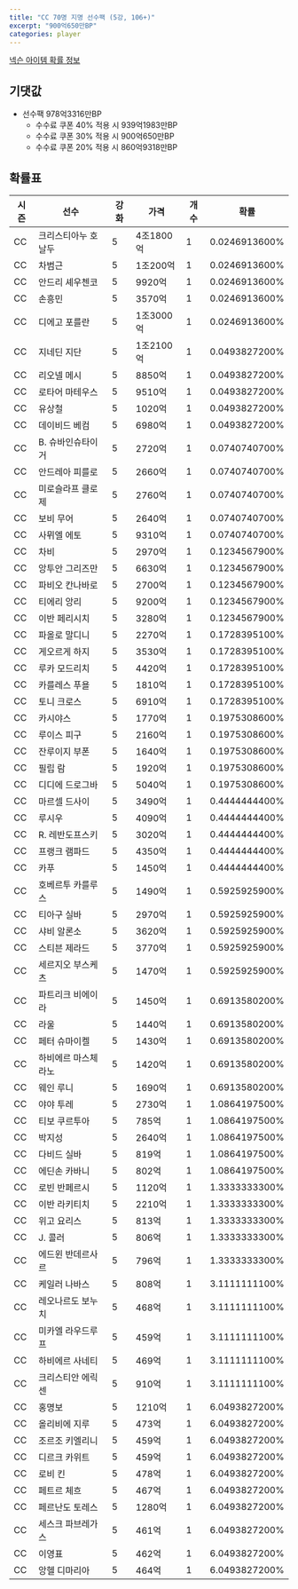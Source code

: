 ```yaml
---
title: "CC 70명 지명 선수팩 (5강, 106+)"
excerpt: "900억650만BP"
categories: player
---
```

[넥슨 아이템 확률 정보](http://iteminfo.nexon.com/probability/fo4?sn=7353)

## 기댓값
- 선수팩 978억3316만BP
  - 수수료 쿠폰 40% 적용 시 939억1983만BP
  - 수수료 쿠폰 30% 적용 시 900억650만BP
  - 수수료 쿠폰 20% 적용 시 860억9318만BP


## 확률표

|시즌|선수|강화|가격|개수|확률|
|---|---|---|---|---|---|
|CC|크리스티아누 호날두|5|4조1800억|1|0.0246913600%|
|CC|차범근|5|1조200억|1|0.0246913600%|
|CC|안드리 셰우첸코|5|9920억|1|0.0246913600%|
|CC|손흥민|5|3570억|1|0.0246913600%|
|CC|디에고 포를란|5|1조3000억|1|0.0246913600%|
|CC|지네딘 지단|5|1조2100억|1|0.0493827200%|
|CC|리오넬 메시|5|8850억|1|0.0493827200%|
|CC|로타어 마테우스|5|9510억|1|0.0493827200%|
|CC|유상철|5|1020억|1|0.0493827200%|
|CC|데이비드 베컴|5|6980억|1|0.0493827200%|
|CC|B. 슈바인슈타이거|5|2720억|1|0.0740740700%|
|CC|안드레아 피를로|5|2660억|1|0.0740740700%|
|CC|미로슬라프 클로제|5|2760억|1|0.0740740700%|
|CC|보비 무어|5|2640억|1|0.0740740700%|
|CC|사뮈엘 에토|5|9310억|1|0.0740740700%|
|CC|차비|5|2970억|1|0.1234567900%|
|CC|앙투안 그리즈만|5|6630억|1|0.1234567900%|
|CC|파비오 칸나바로|5|2700억|1|0.1234567900%|
|CC|티에리 앙리|5|9200억|1|0.1234567900%|
|CC|이반 페리시치|5|3280억|1|0.1234567900%|
|CC|파올로 말디니|5|2270억|1|0.1728395100%|
|CC|게오르게 하지|5|3530억|1|0.1728395100%|
|CC|루카 모드리치|5|4420억|1|0.1728395100%|
|CC|카를레스 푸욜|5|1810억|1|0.1728395100%|
|CC|토니 크로스|5|6910억|1|0.1728395100%|
|CC|카시야스|5|1770억|1|0.1975308600%|
|CC|루이스 피구|5|2160억|1|0.1975308600%|
|CC|잔루이지 부폰|5|1640억|1|0.1975308600%|
|CC|필립 람|5|1920억|1|0.1975308600%|
|CC|디디에 드로그바|5|5040억|1|0.1975308600%|
|CC|마르셀 드사이|5|3490억|1|0.4444444400%|
|CC|루시우|5|4090억|1|0.4444444400%|
|CC|R. 레반도프스키|5|3020억|1|0.4444444400%|
|CC|프랭크 램파드|5|4350억|1|0.4444444400%|
|CC|카푸|5|1450억|1|0.4444444400%|
|CC|호베르투 카를루스|5|1490억|1|0.5925925900%|
|CC|티아구 실바|5|2970억|1|0.5925925900%|
|CC|샤비 알론소|5|3620억|1|0.5925925900%|
|CC|스티븐 제라드|5|3770억|1|0.5925925900%|
|CC|세르지오 부스케츠|5|1470억|1|0.5925925900%|
|CC|파트리크 비에이라|5|1450억|1|0.6913580200%|
|CC|라울|5|1440억|1|0.6913580200%|
|CC|페터 슈마이켈|5|1430억|1|0.6913580200%|
|CC|하비에르 마스체라노|5|1420억|1|0.6913580200%|
|CC|웨인 루니|5|1690억|1|0.6913580200%|
|CC|야야 투레|5|2730억|1|1.0864197500%|
|CC|티보 쿠르투아|5|785억|1|1.0864197500%|
|CC|박지성|5|2640억|1|1.0864197500%|
|CC|다비드 실바|5|819억|1|1.0864197500%|
|CC|에딘손 카바니|5|802억|1|1.0864197500%|
|CC|로빈 반페르시|5|1120억|1|1.3333333300%|
|CC|이반 라키티치|5|2210억|1|1.3333333300%|
|CC|위고 요리스|5|813억|1|1.3333333300%|
|CC|J. 콜러|5|806억|1|1.3333333300%|
|CC|에드윈 반데르사르|5|796억|1|1.3333333300%|
|CC|케일러 나바스|5|808억|1|3.1111111100%|
|CC|레오나르도 보누치|5|468억|1|3.1111111100%|
|CC|미카엘 라우드루프|5|459억|1|3.1111111100%|
|CC|하비에르 사네티|5|469억|1|3.1111111100%|
|CC|크리스티안 에릭센|5|910억|1|3.1111111100%|
|CC|홍명보|5|1210억|1|6.0493827200%|
|CC|올리비에 지루|5|473억|1|6.0493827200%|
|CC|조르조 키엘리니|5|459억|1|6.0493827200%|
|CC|디르크 카위트|5|459억|1|6.0493827200%|
|CC|로비 킨|5|478억|1|6.0493827200%|
|CC|페트르 체흐|5|467억|1|6.0493827200%|
|CC|페르난도 토레스|5|1280억|1|6.0493827200%|
|CC|세스크 파브레가스|5|461억|1|6.0493827200%|
|CC|이영표|5|462억|1|6.0493827200%|
|CC|앙헬 디마리아|5|464억|1|6.0493827200%|
